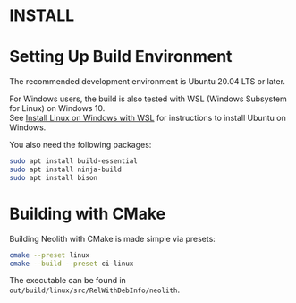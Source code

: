 INSTALL
=======

# Setting Up Build Environment

The recommended development environment is Ubuntu 20.04 LTS or later.

For Windows users, the build is also tested with WSL (Windows Subsystem for Linux) on Windows 10.  
See [Install Linux on Windows with WSL](https://learn.microsoft.com/en-us/windows/wsl/install) for instructions to install Ubuntu on Windows.

You also need the following packages:
~~~sh
sudo apt install build-essential
sudo apt install ninja-build
sudo apt install bison
~~~

# Building with CMake

Building Neolith with CMake is made simple via presets:
~~~sh
cmake --preset linux
cmake --build --preset ci-linux
~~~
The executable can be found in `out/build/linux/src/RelWithDebInfo/neolith`.
